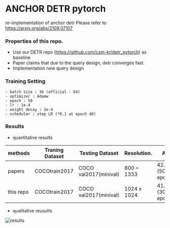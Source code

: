 # ANCHOR DETR pytorch

re-implementation of anchor detr
Please refer to https://arxiv.org/abs/2109.07107
 
### Properties of this repo.
- Use our DETR repo (https://github.com/csm-kr/detr_pytorch) as baseline
- Paper claims that due to the query design, detr converges fast.
- Implementation new query design

### Training Setting
```
- batch size : 36 (official - 64)
- optimizer : Adamw
- epoch : 50
- lr : 1e-4 
- weight decay : 1e-4
- scheduler : step LR (*0.1 at epoch 40)
```

### Results

- quantitative results

|methods        | Traning Dataset        |    Testing Dataset     | Resolution.  | AP               |
|---------------|------------------------| ---------------------- | ------------ | ---------------- |
|papers         | COCOtrain2017          |  COCO val2017(minival) | 800 ~ 1333   | 42.0 (500 epoch) |
|this repo      | COCOtrain2017          |  COCO val2017(minival) | 1024 x 1024  | 41.1 (300 epoch) |

- qualitative reusults

![results](https://user-images.githubusercontent.com/18729104/221108742-09ded1a8-dcf2-41df-9485-b659e3b6ca08.png)
